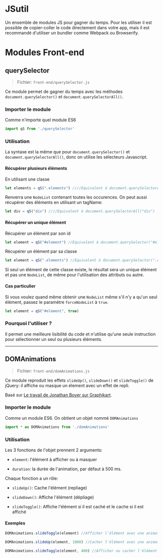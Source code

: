 # JSutil

Un ensemble de modules JS pour gagner du temps. Pour les utiliser il est possible de copier-coller le code directement dans votre app, mais il est recommandé d'utiliser un bundler comme Webpack ou Browserify.

# Modules Front-end

## querySelector

> Fichier: `front-end/querySelector.js`

Ce module permet de gagner du temps avec les méthodes `document.querySelector()` et `document.querySelectorAll()`.

### Importer le module

Comme n'importe quel module ES6

```javascript
import qS from './querySelector'
```

### Utilisation

La syntaxe est la même que pour `document.querySelector()` et `document.querySelectorAll()`, donc on utilise les sélecteurs Javascript.

#### Récupérer plusieurs éléments

En utilisant une classe

```javascript
let elements = qS(".elements") ////Équivalent à document.querySelectorAll(".elements")
```

Renverra une `NodeList` contenant toutes les occurences. On peut aussi récupérer des éléments en utilisant un tagName:

```javascript
let div = qS("div") ////Équivalent à document.querySelectorAll("div")
```

#### Récupérer un unique élément

Récupérer un élément par son id

```javascript
let element = qS("#element") //Équivalent à document.querySelector("#element")
```

Récupérer un élément par sa classe

```javascript
let element = qS(".elements") //Équivalent à document.querySelector(".elements")
```

Si seul un élément de cette classe existe, le résultat sera un unique élément et pas une `NodeList`, de même pour l'utilisation des attributs ou autre.

#### Cas particulier

Si vous voulez quand même obtenir une `NodeList` même s'il n'y a qu'un seul élément, passez le paramètre `forceNodeList` à `true`.

```javascript
let element = qS("#element", true)
```

### Pourquoi l'utiliser ?

Il permet une meilleure lisibilité du code et n'utilise qu'une seule instruction pour sélectionner un seul ou plusieurs éléments.

__________________________________________________________________________

## DOMAnimations

> Fichier: `front-end/domAnimations.js`

Ce module reproduit les effets `slideUp()`, `slideDown()` et `slideToggle()` de jQuery: il affiche ou masque un élement avec un effet de repli.

Basé sur  [Le travail de  Jonathan Boyer sur Graphikart](https://www.grafikart.fr/tutoriels/javascript/slide-javascript-1016).

### Importer le module

Comme un module ES6. On obtient un objet nommé `DOMAnimations`

```javascript
import * as DOMAnimations from './domAnimations'
```

### Utilisation

Les 3 fonctions de l'objet prennent 2 arguments:

- `element`: l'élément à afficher ou à masquer

- `duration`: la durée de l'animation, par défaut à 500 ms.

Chaque fonction a un rôle:

- `slideUp()`: Cache l'élément (repliage)

- `slideDown()`: Affiche l'élément (dépliage)

- `slideToggle()`: Affiche l'élément si il est caché et le cache si il est affiché

#### Exemples

```javascript
DOMAnimations.slideToggle(element) //Afficher l'élément avec une animation de 500 ms

DOMAnimations.slideUp(element, 1000) //Cacher l'élément avec une animation de 1s

DOMAnimations.slideToggle(element, 400) //Afficher ou cacher l'élément avec une animation de 400 ms
```
